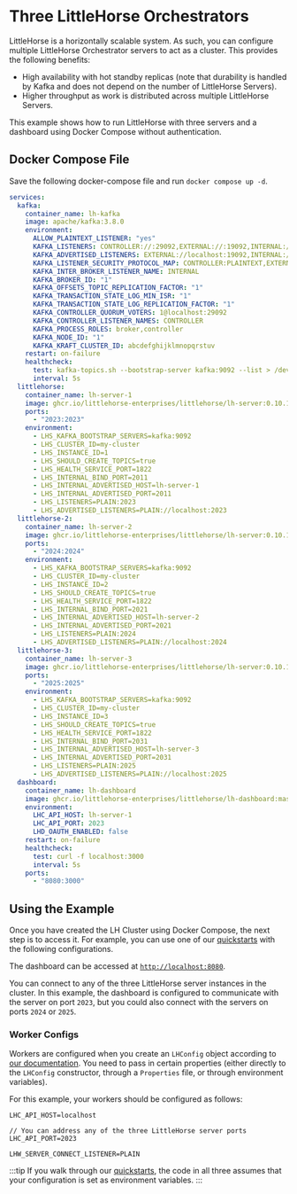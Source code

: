 # Three LittleHorse Orchestrators

LittleHorse is a horizontally scalable system. As such, you can configure multiple LittleHorse Orchestrator servers to act as a cluster. This provides the following benefits:

- High availability with hot standby replicas (note that durability is handled by Kafka and does not depend on the number of LittleHorse Servers).
- Higher throughput as work is distributed across multiple LittleHorse Servers.

This example shows how to run LittleHorse with three servers and a dashboard using Docker Compose without authentication.

## Docker Compose File

Save the following docker-compose file and run `docker compose up -d`.

```yaml
services:
  kafka:
    container_name: lh-kafka
    image: apache/kafka:3.8.0
    environment:
      ALLOW_PLAINTEXT_LISTENER: "yes"
      KAFKA_LISTENERS: CONTROLLER://:29092,EXTERNAL://:19092,INTERNAL://:9092
      KAFKA_ADVERTISED_LISTENERS: EXTERNAL://localhost:19092,INTERNAL://kafka:9092
      KAFKA_LISTENER_SECURITY_PROTOCOL_MAP: CONTROLLER:PLAINTEXT,EXTERNAL:PLAINTEXT,INTERNAL:PLAINTEXT
      KAFKA_INTER_BROKER_LISTENER_NAME: INTERNAL
      KAFKA_BROKER_ID: "1"
      KAFKA_OFFSETS_TOPIC_REPLICATION_FACTOR: "1"
      KAFKA_TRANSACTION_STATE_LOG_MIN_ISR: "1"
      KAFKA_TRANSACTION_STATE_LOG_REPLICATION_FACTOR: "1"
      KAFKA_CONTROLLER_QUORUM_VOTERS: 1@localhost:29092
      KAFKA_CONTROLLER_LISTENER_NAMES: CONTROLLER
      KAFKA_PROCESS_ROLES: broker,controller
      KAFKA_NODE_ID: "1"
      KAFKA_KRAFT_CLUSTER_ID: abcdefghijklmnopqrstuv
    restart: on-failure
    healthcheck:
      test: kafka-topics.sh --bootstrap-server kafka:9092 --list > /dev/null 2>&1
      interval: 5s
  littlehorse:
    container_name: lh-server-1
    image: ghcr.io/littlehorse-enterprises/littlehorse/lh-server:0.10.1
    ports:
      - "2023:2023"
    environment:
      - LHS_KAFKA_BOOTSTRAP_SERVERS=kafka:9092
      - LHS_CLUSTER_ID=my-cluster
      - LHS_INSTANCE_ID=1
      - LHS_SHOULD_CREATE_TOPICS=true
      - LHS_HEALTH_SERVICE_PORT=1822
      - LHS_INTERNAL_BIND_PORT=2011
      - LHS_INTERNAL_ADVERTISED_HOST=lh-server-1
      - LHS_INTERNAL_ADVERTISED_PORT=2011
      - LHS_LISTENERS=PLAIN:2023
      - LHS_ADVERTISED_LISTENERS=PLAIN://localhost:2023
  littlehorse-2:
    container_name: lh-server-2
    image: ghcr.io/littlehorse-enterprises/littlehorse/lh-server:0.10.1
    ports:
      - "2024:2024"
    environment:
      - LHS_KAFKA_BOOTSTRAP_SERVERS=kafka:9092
      - LHS_CLUSTER_ID=my-cluster
      - LHS_INSTANCE_ID=2
      - LHS_SHOULD_CREATE_TOPICS=true
      - LHS_HEALTH_SERVICE_PORT=1822
      - LHS_INTERNAL_BIND_PORT=2021
      - LHS_INTERNAL_ADVERTISED_HOST=lh-server-2
      - LHS_INTERNAL_ADVERTISED_PORT=2021
      - LHS_LISTENERS=PLAIN:2024
      - LHS_ADVERTISED_LISTENERS=PLAIN://localhost:2024
  littlehorse-3:
    container_name: lh-server-3
    image: ghcr.io/littlehorse-enterprises/littlehorse/lh-server:0.10.1
    ports:
      - "2025:2025"
    environment:
      - LHS_KAFKA_BOOTSTRAP_SERVERS=kafka:9092
      - LHS_CLUSTER_ID=my-cluster
      - LHS_INSTANCE_ID=3
      - LHS_SHOULD_CREATE_TOPICS=true
      - LHS_HEALTH_SERVICE_PORT=1822
      - LHS_INTERNAL_BIND_PORT=2031
      - LHS_INTERNAL_ADVERTISED_HOST=lh-server-3
      - LHS_INTERNAL_ADVERTISED_PORT=2031
      - LHS_LISTENERS=PLAIN:2025
      - LHS_ADVERTISED_LISTENERS=PLAIN://localhost:2025
  dashboard:
    container_name: lh-dashboard
    image: ghcr.io/littlehorse-enterprises/littlehorse/lh-dashboard:master
    environment:
      LHC_API_HOST: lh-server-1
      LHC_API_PORT: 2023
      LHD_OAUTH_ENABLED: false
    restart: on-failure
    healthcheck:
      test: curl -f localhost:3000
      interval: 5s
    ports:
      - "8080:3000"
```

## Using the Example

Once you have created the LH Cluster using Docker Compose, the next step is to access it. For example, you can use one of our [quickstarts](../../05-developer-guide/00-install.md#get-started) with the following configurations.

The dashboard can be accessed at [`http://localhost:8080`](http://localhost:8080).

You can connect to any of the three LittleHorse server instances in the cluster. In this example, the dashboard is configured to communicate with the server on port `2023`, but you could also connect with the servers on ports `2024` or `2025`.

### Worker Configs

Workers are configured when you create an `LHConfig` object according to [our documentation](../../05-developer-guide/02-client-configuration.md#creating-the-lhconfig). You need to pass in certain properties (either directly to the `LHConfig` constructor, through a `Properties` file, or through environment variables).

For this example, your workers should be configured as follows:

```
LHC_API_HOST=localhost

// You can address any of the three LittleHorse server ports
LHC_API_PORT=2023

LHW_SERVER_CONNECT_LISTENER=PLAIN
```

:::tip
If you walk through our [quickstarts](../../05-developer-guide/00-install.md#get-started), the code in all three assumes that your configuration is set as environment variables.
:::